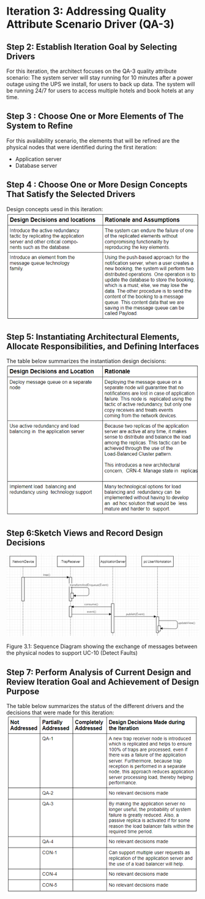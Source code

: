 # **Iteration 3:  Addressing Quality Attribute Scenario Driver (QA-3)**

## **Step 2: Establish Iteration Goal by Selecting Drivers**
For this iteration, the  architect  focuses  on  the  QA-3  quality  attribute  scenario: 
The system server will stay running for 10 minutes after a power outage using the UPS we install, for users to back up data. The system will be running 24/7 for users to access multiple hotels and book hotels at any time.

## **Step 3 : Choose One or More Elements of The System to Refine**
For  this  availability  scenario,  the  elements  that  will  be refined  are  the  physical 
nodes that were identified during the first iteration: 
- Application server 
- Database server 

## **Step 4 : Choose One or More Design Concepts That Satisfy the Selected Drivers**
Design concepts uesd in this iteration:
![This is an image](https://github.com/TanujPatel/SoftDesign_Project/blob/main/Iteration%203/Tables/Step4Table.PNG?raw=true)

## **Step 5: Instantiating Architectural Elements, Allocate Responsibilities, and Defining  Interfaces**
The table below summarizes the instantiation design decisions:
![This is an image](https://github.com/TanujPatel/SoftDesign_Project/blob/main/Iteration%203/Tables/Step5Table.PNG?raw=true)

## **Step 6:Sketch Views and Record Design Decisions**
![This is an image](https://github.com/TanujPatel/SoftDesign_Project/blob/main/Iteration%203/Diagrams%20or%20Views/Step6Diagram.PNG?raw=true)

Figure 3.1: Sequence Diagram showing the exchange of messages between the physical nodes to support UC-10 (Detect Faults)
## **Step 7: Perform Analysis of Current Design and Review Iteration Goal and Achievement of Design Purpose**
The table below summarizes the status of the different drivers and the decisions that were made for this iteration:
![This is an image](https://github.com/TanujPatel/SoftDesign_Project/blob/main/Iteration%203/Tables/Step7Table.PNG?raw=true)


